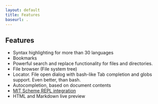 ```yaml
---
layout: default
title: Features
baseurl: .
---
```



## Features
 * Syntax highlighting for more than 30 languages
 * Bookmarks
 * Powerful search and replace functionality for files and directories.
 * File browser (File system tree)
 * Locator. File open dialog with bash-like Tab completion and globs support. Even better, than bash.
 * Autocompletion, based on document contents
 * [MIT Scheme REPL integration](https://github.com/hlamer/enki/wiki/Scheme-support)
 * HTML and Markdown live preview

